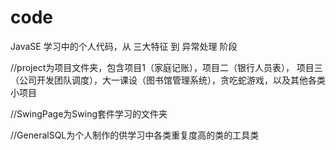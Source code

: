 # code
JavaSE 学习中的个人代码，从 三大特征 到 异常处理 阶段

//project为项目文件夹，包含项目1（家庭记账），项目二（银行人员表），
项目三（公司开发团队调度），大一课设（图书馆管理系统），贪吃蛇游戏，以及其他各类小项目

//SwingPage为Swing套件学习的文件夹

//GeneralSQL为个人制作的供学习中各类重复度高的类的工具类
